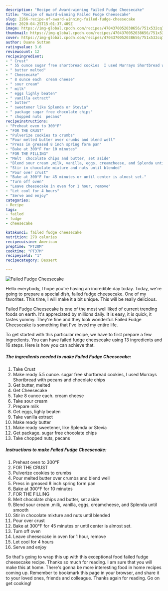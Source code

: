 ```yaml
---
description: "Recipe of Award-winning Failed Fudge Cheesecake"
title: "Recipe of Award-winning Failed Fudge Cheesecake"
slug: 2266-recipe-of-award-winning-failed-fudge-cheesecake
date: 2020-04-25T15:01:37.409Z
image: https://img-global.cpcdn.com/recipes/4704370052038656/751x532cq70/failed-fudge-cheesecake-recipe-main-photo.jpg
thumbnail: https://img-global.cpcdn.com/recipes/4704370052038656/751x532cq70/failed-fudge-cheesecake-recipe-main-photo.jpg
cover: https://img-global.cpcdn.com/recipes/4704370052038656/751x532cq70/failed-fudge-cheesecake-recipe-main-photo.jpg
author: Duane Sutton
ratingvalue: 3.6
reviewcount: 12
recipeingredient:
- " Crust"
- " 55 ounce sugar free shortbread cookies  I used Murrays Shortbread with pecans and chocolate chips"
- " butter melted"
- " Cheesecake"
- " 8 ounce each  cream cheese"
- " sour cream"
- " milk"
- " eggs lighly beaten"
- " vanilla extract"
- " butter"
- " sweetener like Splenda or Stevia"
- " package sugar free chocolate chips"
- " chopped nuts  pecans"
recipeinstructions:
- "Preheat oven to 300°F"
- "FOR THE CRUST"
- "Pulverize cookies to crumbs"
- "Pour melted butter over crumbs and blend well"
- "Press in greased 8 inch spring form pan"
- "Bake at 300°F for 10 minutes"
- "FOR THE FILLING"
- "Melt  chocolate chips and butter, set aside"
- "Blend sour cream ,milk, vanilla, eggs, creamcheese, and Splenda until smooth"
- "Stir in chocolate mixture and nuts until blended"
- "Pour over crust"
- "Bake at 300°F for 45 minutes or until center is almost set."
- "Turn off oven"
- "Leave cheesecake in oven for 1 hour, remove"
- "Let cool for 4 hours"
- "Serve and enjoy"
categories:
- Recipe
tags:
- failed
- fudge
- cheesecake

katakunci: failed fudge cheesecake 
nutrition: 278 calories
recipecuisine: American
preptime: "PT20M"
cooktime: "PT37M"
recipeyield: "1"
recipecategory: Dessert

---
```



![Failed Fudge Cheesecake](https://img-global.cpcdn.com/recipes/4704370052038656/751x532cq70/failed-fudge-cheesecake-recipe-main-photo.jpg)

Hello everybody, I hope you're having an incredible day today. Today, we're going to prepare a special dish, failed fudge cheesecake. One of my favorites. This time, I will make it a bit unique. This will be really delicious.

Failed Fudge Cheesecake is one of the most well liked of current trending foods on earth. It's appreciated by millions daily. It is easy, it is quick, it tastes yummy. They're fine and they look wonderful. Failed Fudge Cheesecake is something that I've loved my entire life.




To get started with this particular recipe, we have to first prepare a few ingredients. You can have failed fudge cheesecake using 13 ingredients and 16 steps. Here is how you can achieve that.

<!--inarticleads1-->

##### The ingredients needed to make Failed Fudge Cheesecake:

1. Take  Crust
1. Make ready  5.5 ounce. sugar free shortbread cookies,  I used Murrays Shortbread with pecans and chocolate chips
1. Get  butter, melted
1. Get  Cheesecake
1. Take  8 ounce each.  cream cheese
1. Take  sour cream
1. Prepare  milk
1. Get  eggs, lighly beaten
1. Take  vanilla extract
1. Make ready  butter
1. Make ready  sweetener, like Splenda or Stevia
1. Get  package. sugar free chocolate chips
1. Take  chopped nuts,  pecans




<!--inarticleads2-->

##### Instructions to make Failed Fudge Cheesecake:

1. Preheat oven to 300°F
1. FOR THE CRUST
1. Pulverize cookies to crumbs
1. Pour melted butter over crumbs and blend well
1. Press in greased 8 inch spring form pan
1. Bake at 300°F for 10 minutes
1. FOR THE FILLING
1. Melt  chocolate chips and butter, set aside
1. Blend sour cream ,milk, vanilla, eggs, creamcheese, and Splenda until smooth
1. Stir in chocolate mixture and nuts until blended
1. Pour over crust
1. Bake at 300°F for 45 minutes or until center is almost set.
1. Turn off oven
1. Leave cheesecake in oven for 1 hour, remove
1. Let cool for 4 hours
1. Serve and enjoy




So that's going to wrap this up with this exceptional food failed fudge cheesecake recipe. Thanks so much for reading. I am sure that you will make this at home. There's gonna be more interesting food in home recipes coming up. Remember to bookmark this page in your browser, and share it to your loved ones, friends and colleague. Thanks again for reading. Go on get cooking!
